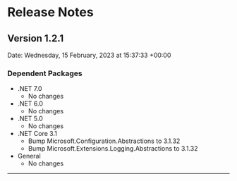 # Release Notes

## Version 1.2.1

Date: Wednesday, 15 February, 2023 at 15:37:33 +00:00

### Dependent Packages

- .NET 7.0
  - No changes
- .NET 6.0
  - No changes
- .NET 5.0
  - No changes
- .NET Core 3.1
  - Bump Microsoft.Configuration.Abstractions to 3.1.32
  - Bump Microsoft.Extensions.Logging.Abstractions to 3.1.32
- General
  - No changes

---


